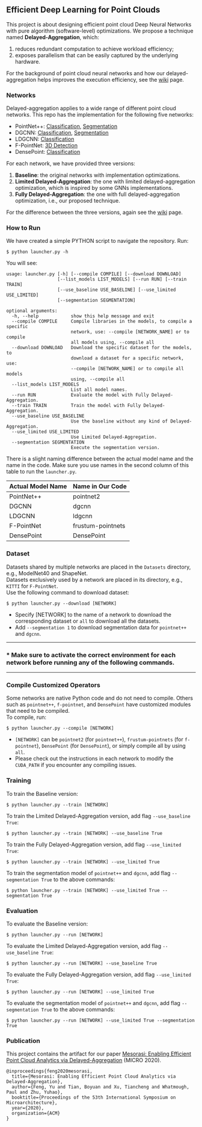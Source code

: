 ## Efficient Deep Learning for Point Clouds
This project is about designing efficient point cloud Deep Neural Networks with pure algorithm (software-level) optimizations. We propose a technique named **Delayed-Aggregation**, which:
1. reduces redundant computation to achieve workload efficiency; 
2. exposes parallelism that can be easily captured by the underlying hardware.

For the background of point cloud neural networks and how our delayed-aggregation helps improves the execution efficiency, see the [wiki](https://github.com/horizon-research/Efficient-Deep-Learning-for-Point-Clouds/wiki) page.


### Networks
Delayed-aggregation applies to a wide range of different point cloud networks. This repo has the implementation for the following five networks:

- PointNet++: [Classification](https://github.com/horizon-research/Efficient-Deep-Learning-for-Point-Clouds/tree/master/Networks/pointnet2), [Segmentation](https://github.com/horizon-research/Efficient-Deep-Learning-for-Point-Clouds/tree/master/Networks/pointnet2/part_seg)
- DGCNN: [Classification](https://github.com/horizon-research/Efficient-Deep-Learning-for-Point-Clouds/tree/master/Networks/dgcnn), [Segmentation](https://github.com/horizon-research/Efficient-Deep-Learning-for-Point-Clouds/tree/master/Networks/dgcnn/part_seg)
- LDGCNN: [Classification](https://github.com/horizon-research/Efficient-Deep-Learning-for-Point-Clouds/tree/master/Networks/ldgcnn)
- F-PointNet: [3D Detection](https://github.com/horizon-research/Efficient-Deep-Learning-for-Point-Clouds/tree/master/Networks/frustum-pointnets)
- DensePoint: [Classification](https://github.com/horizon-research/Efficient-Deep-Learning-for-Point-Clouds/tree/master/Networks/DensePoint)

For each network, we have provided three versions:
1. **Baseline**: the original networks with implementation optimizations.
2. **Limited Delayed-Aggregation**: the one with limited delayed-aggregation optimization, which is inspired by some GNNs implementations.
3. **Fully Delayed-Aggregation**: the one with full delayed-aggregation optimization, i.e., our proposed technique.

For the difference between the three versions, again see the [wiki](https://github.com/horizon-research/Efficient-Deep-Learning-for-Point-Clouds/wiki) page.


### How to Run
We have created a simple PYTHON script to navigate the repository. Run:
```
$ python launcher.py -h
```
You will see:
```
usage: launcher.py [-h] [--compile COMPILE] [--download DOWNLOAD]
                   [--list_models LIST_MODELS] [--run RUN] [--train TRAIN]
                   [--use_baseline USE_BASELINE] [--use_limited USE_LIMITED]
                   [--segmentation SEGMENTATION]

optional arguments:
  -h, --help            show this help message and exit
  --compile COMPILE     Compile libraries in the models, to compile a specific
                        network, use: --compile [NETWORK_NAME] or to compile
                        all models using, --compile all
  --download DOWNLOAD   Download the specific dataset for the models, to
                        download a dataset for a specific network, use:
                        --compile [NETWORK_NAME] or to compile all models
                        using, --compile all
  --list_models LIST_MODELS
                        List all model names.
  --run RUN             Evaluate the model with Fully Delayed-Aggregation.
  --train TRAIN         Train the model with Fully Delayed-Aggregation.
  --use_baseline USE_BASELINE
                        Use the baseline without any kind of Delayed-Aggregation.
  --use_limited USE_LIMITED
                        Use Limited Delayed-Aggregation.
  --segmentation SEGMENTATION
                        Execute the segmentation version.
```

There is a slight naming difference between the actual model name and the name in the code. Make sure you use names in the second column of this table to run the `launcher.py`. 

| Actual Model Name | Name in Our Code |
|-------------------|------------------|
| PointNet++        | pointnet2        |
| DGCNN             | dgcnn            |
| LDGCNN            | ldgcnn           |
| F-PointNet        | frustum-pointnets|
| DensePoint        | DensePoint       | 


### Dataset
Datasets shared by multiple networks are placed in the `Datasets` directory, e.g., ModelNet40 and ShapeNet.<br>
Datasets exclusively used by a network are placed in its directory, e.g., `KITTI` for `F-PointNet`.<br>
Use the following command to download dataset:
```
$ python launcher.py --download [NETWORK]
```
- Specify [NETWORK] to the name of a network to download the corresponding dataset or `all` to download all the datasets.
- Add `--segmentation 1` to download segmentation data for `pointnet++` and `dgcnn`.

---

### * Make sure to activate the correct environment for each network before running any of the following commands.<br>

---

### Compile Customized Operators
Some networks are native Python code and do not need to compile. Others such as `pointnet++`, `f-pointnet`, and `DensePoint` have customized modules that need to be compiled.<br>
To compile, run:
```
$ python launcher.py --compile [NETWORK]
```
- `[NETWORK]` can be `pointnet2` (for `pointnet++`), `frustum-pointnets` (for `f-pointnet`), `DensePoint` (for `DensePoint`), or simply compile all by using `all`.
- Please check out the instructions in each network to modify the `CUDA_PATH` if you encounter any compiling issues.


### Training
To train the Baseline version:
```
$ python launcher.py --train [NETWORK]
```
To train the Limited Delayed-Aggregation version, add flag `--use_baseline True`:
```
$ python launcher.py --train [NETWORK] --use_baseline True
```
To train the Fully Delayed-Aggregation version, add flag `--use_limited True`:
```
$ python launcher.py --train [NETWORK] --use_limited True
```
To train the segmentation model of `pointnet++` and `dgcnn`, add flag `--segmentation True` to the above commands:
```
$ python launcher.py --train [NETWORK] --use_limited True --segmentation True
```


### Evaluation
To evaluate the Baseline version:
```
$ python launcher.py --run [NETWORK]
```
To evaluate the Limited Delayed-Aggregation version, add flag `--use_baseline True`:
```
$ python launcher.py --run [NETWORK] --use_baseline True
```
To evaluate the Fully Delayed-Aggregation version, add flag `--use_limited True`:
```
$ python launcher.py --run [NETWORK] --use_limited True
```
To evaluate the segmentation model of `pointnet++` and `dgcnn`, add flag `--segmentation True` to the above commands:
```
$ python launcher.py --run [NETWORK] --use_limited True --segmentation True
```


### Publication ###
This project contains the artifact for our paper [Mesorasi: Enabling Efficient Point Cloud Analytics via Delayed-Aggregation]() (MICRO 2020).

```
@inproceedings{feng2020mesorasi,
  title={Mesorasi: Enabling Efficient Point Cloud Analytics via Delayed-Aggregation},
  author={Feng, Yu and Tian, Boyuan and Xu, Tiancheng and Whatmough, Paul and Zhu, Yuhao},
  booktitle={Proceedings of the 53th International Symposium on Microarchitecture},
  year={2020},
  organization={ACM}
}
```
